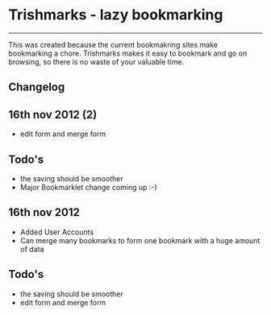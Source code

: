 # Trishmarks - lazy bookmarking
-----------------------------

This was created because the current bookmakring sites make bookmarking a chore. Trishmarks makes it easy to bookmark and go on browsing,
 so there is no waste of your valuable time.


## Changelog

16th nov 2012 \(2\)
-----------------------------

* edit form and merge form

Todo's
--------

* the saving should be smoother
* Major Bookmarklet change coming up :-)

16th nov 2012
-----------------------------

* Added User Accounts
* Can merge many bookmarks to form one bookmark with a huge amount of data

Todo's
--------

* the saving should be smoother
* edit form and merge form